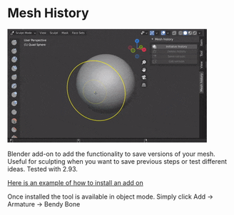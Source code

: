 # Mesh History
![GIF showing use of addon](sculpt_versions.gif)

Blender add-on to add the functionality to save versions of your mesh. Useful for sculpting when you want to save previous steps or test different ideas. Tested with 2.93.

[Here is an example of how to install an add on](https://www.youtube.com/watch?v=14G_YIVdBd0)

Once installed the tool is available in object mode. Simply click Add -> Armature -> Bendy Bone
